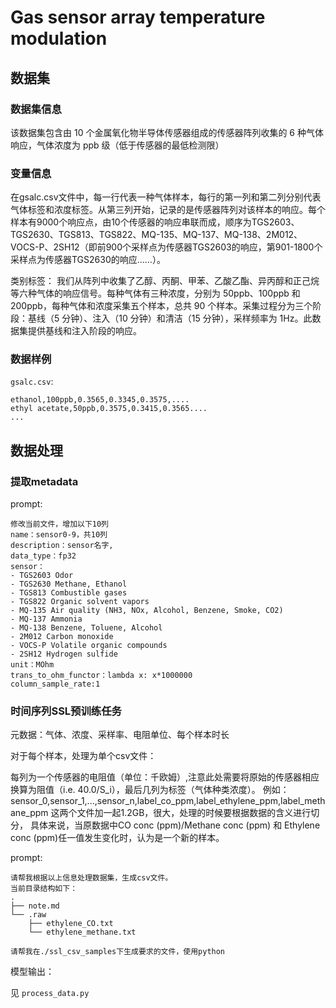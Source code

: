 # Gas sensor array temperature modulation

## 数据集

### 数据集信息

该数据集包含由 10 个金属氧化物半导体传感器组成的传感器阵列收集的 6 种气体响应，气体浓度为 ppb 级（低于传感器的最低检测限）

### 变量信息

在gsalc.csv文件中，每一行代表一种气体样本，每行的第一列和第二列分别代表气体标签和浓度标签。从第三列开始，记录的是传感器阵列对该样本的响应。每个样本有9000个响应点，由10个传感器的响应串联而成，顺序为TGS2603、TGS2630、TGS813、TGS822、MQ-135、MQ-137、MQ-138、2M012、VOCS-P、2SH12（即前900个采样点为传感器TGS2603的响应，第901-1800个采样点为传感器TGS2630的响应……）。

类别标签：
我们从阵列中收集了乙醇、丙酮、甲苯、乙酸乙酯、异丙醇和正己烷等六种气体的响应信号。每种气体有三种浓度，分别为 50ppb、100ppb 和 200ppb，每种气体和浓度采集五个样本，总共 90 个样本。采集过程分为三个阶段：基线（5 分钟）、注入（10 分钟）和清洁（15 分钟），采样频率为 1Hz。此数据集提供基线和注入阶段的响应。

### 数据样例

`gsalc.csv`:
```text
ethanol,100ppb,0.3565,0.3345,0.3575,....
ethyl acetate,50ppb,0.3575,0.3415,0.3565....
...
```


## 数据处理

### 提取metadata

prompt:

```prompt
修改当前文件，增加以下10列
name：sensor0-9，共10列
description：sensor名字,
data_type：fp32
sensor：
- TGS2603 Odor
- TGS2630 Methane, Ethanol
- TGS813 Combustible gases
- TGS822 Organic solvent vapors
- MQ-135 Air quality (NH3, NOx, Alcohol, Benzene, Smoke, CO2)
- MQ-137 Ammonia
- MQ-138 Benzene, Toluene, Alcohol
- 2M012 Carbon monoxide
- VOCS-P Volatile organic compounds
- 2SH12 Hydrogen sulfide
unit：MOhm
trans_to_ohm_functor：lambda x: x*1000000
column_sample_rate:1
```


### 时间序列SSL预训练任务

元数据：气体、浓度、采样率、电阻单位、每个样本时长

对于每个样本，处理为单个csv文件：

每列为一个传感器的电阻值（单位：千欧姆）,注意此处需要将原始的传感器相应换算为阻值（i.e. 40.0/S_i），最后几列为标签（气体种类浓度）。
例如：sensor_0,sensor_1,...,sensor_n,label_co_ppm,label_ethylene_ppm,label_methane_ppm
这两个文件加一起1.2GB，很大，处理的时候要根据数据的含义进行切分，
具体来说，当原数据中CO conc (ppm)/Methane conc (ppm) 和 Ethylene conc (ppm)任一值发生变化时，认为是一个新的样本。

prompt:

```text
请帮我根据以上信息处理数据集，生成csv文件。
当前目录结构如下：
.
├── note.md
└── .raw
    ├── ethylene_CO.txt
    └── ethylene_methane.txt

请帮我在./ssl_csv_samples下生成要求的文件，使用python
```

模型输出：

见 `process_data.py`